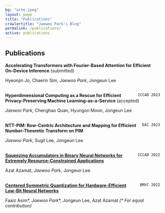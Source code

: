 ```yaml
---
bg: "arte.jpeg"
layout: page
title: "Publications"
crawlertitle: "Jaewoo Park's Blog"
permalink: /publications/
active: publications
---
```


## Publications

<div style="float: right"> <code>  </code> </div> 

__Accelerating Transformers with Fourier-Based Attention for Efficient On-Device Inference__ (submitted)


Hyeonjin Jo, Chaerin Sim, *Jaewoo Park*, Jongeun Lee
<br/>
<br/>


<div style="float: right"> <code> ICCAD 2023 </code> </div> 

__Hyperdimensional Computing as a Rescue for Efficient Privacy-Preserving Machine Learning-as-a-Service__ (accepted)


*Jaewoo Park*, Chenghao Quan, Hyungon Moon, Jongeun Lee
<br/>
<br/>


<div style="float: right"> <code> DAC 2023 </code> </div> 

__NTT-PIM: Row-Centric Architecture and Mapping for Efficient Number-Theoretic Transform on PIM__ 


*Jaewoo Park*, Sugil Lee, Jongeun Lee
<br/>
<br/>


<div style="float: right"> <code> ICCAD 2022 </code> </div> 

__[Squeezing Accumulators in Binary Neural Networks for Extremely Resource-Constrained Applications](https://dl.acm.org/doi/10.1145/3508352.3549418)__ 


Azat Azamat, *Jaewoo Park*, Jongeun Lee
<br/>
<br/>


<div style="float: right"> <code> BMVC 2022 </code> </div> 

__[Centered Symmetric Quantization for Hardware-Efficient Low-Bit Neural Networks](https://bmvc2022.mpi-inf.mpg.de/0538.pdf)__ 


Faaiz Asim\*, *Jaewoo Park*\*,  Jongeun Lee, Azat Azamat    *(\* For equal contribution)*
<br/>
<br/>